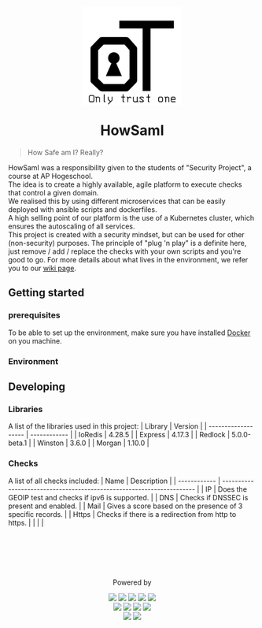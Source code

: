 
<h1 align="center">
    <img src = "./.images/onetrustLogo.png" align = "center" height = 200px> <br> <br>
    HowSamI
</h1>

> How Safe am I? Really?

HowSamI was a responsibility given to the students of "Security Project", a course at AP Hogeschool.  
The idea is to create a highly available, agile platform to execute checks that control a given domain.  
We realised this by using different microservices that can be easily deployed with ansible scripts and dockerfiles.  
A high selling point of our platform is the use of a Kubernetes cluster, which ensures the autoscaling of all services.  
This project is created with a security mindset, but can be used for other (non-security) purposes. The principle of "plug 'n play" is a definite here, just remove / add / replace the checks with your own scripts and you're good to go.
For more details about what lives in the environment, we refer you to our [wiki page](https://github.com/WatcherWhale/SecProA/wiki).  

## Getting started

### prerequisites
To be able to set up the environment, make sure you have installed [Docker](https://www.docker.com) on you machine.  
### Environment


## Developing
### Libraries
A list of the libraries used in this project:
| Library             | Version      |
| ------------------- | ------------ |
| IoRedis             | 4.28.5       |
| Express             | 4.17.3       |
| Redlock             | 5.0.0-beta.1 |
| Winston             | 3.6.0        |
| Morgan              | 1.10.0       |

### Checks
A list of all checks included:
| Name         | Description                                                           |
| ------------ | --------------------------------------------------------------------- |
| IP           | Does the GEOIP test and checks if ipv6 is supported.                  |
| DNS          | Checks if DNSSEC is present and enabled.                              |
| Mail         | Gives a score based on the presence of 3 specific records.            |
| Https        | Checks if there is a redirection from http to https.                  |
|              |                                                                       |


<br><br><br>
#
<p align = "center">
    Powered by
    <p align= "center">
        <img src="https://img.shields.io/badge/redis-%23DD0031.svg?&style=for-the-badge&logo=redis&logoColor=white">
        <img src="https://img.shields.io/badge/kubernetes-326ce5.svg?&style=for-the-badge&logo=kubernetes&logoColor=white">
        <img src="https://img.shields.io/badge/Docker-2CA5E0?style=for-the-badge&logo=docker&logoColor=white">
        <img src="https://img.shields.io/badge/Ansible-000000?style=for-the-badge&logo=ansible&logoColor=white">
        <img src="https://img.shields.io/badge/Express.js-000000?style=for-the-badge&logo=express&logoColor=white"> <br>
        <img src="https://img.shields.io/badge/npm-CB3837?style=for-the-badge&logo=npm&logoColor=white">
        <img src="https://img.shields.io/badge/Node.js-339933?style=for-the-badge&logo=nodedotjs&logoColor=white">
        <img src="https://img.shields.io/badge/JavaScript-323330?style=for-the-badge&logo=javascript&logoColor=F7DF1E">
        <img src="https://img.shields.io/badge/Python-FFD43B?style=for-the-badge&logo=python&logoColor=blue"><br>
        <img src="https://img.shields.io/badge/eslint-3A33D1?style=for-the-badge&logo=eslint&logoColor=white">
        <img src="https://img.shields.io/badge/Alpine_Linux-0D597F?style=for-the-badge&logo=alpine-linux&logoColor=white">
    </p>
</p>